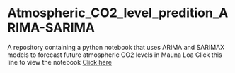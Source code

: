 # Atmospheric_CO2_level_predition_ARIMA-SARIMA
A repository containing a python notebook that uses ARIMA and SARIMAX models to forecast future atmospheric CO2 levels in Mauna Loa
Click this line to view the notebook 
[Click here](https://github.com/cameronrj/Atmospheric_CO2_level_predition_ARIMA-SARIMA/blob/main/CO2%20t-series.ipynb)
